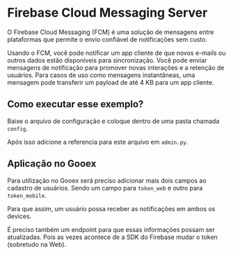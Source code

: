 # Firebase Cloud Messaging Server

O Firebase Cloud Messaging (FCM) é uma solução de mensagens entre plataformas que permite o envio confiável de notificações sem custo.


Usando o FCM, você pode notificar um app cliente de que novos e-mails ou outros dados estão disponíveis para sincronização. Você pode enviar mensagens de notificação para promover novas interações e a retenção de usuários. Para casos de uso como mensagens instantâneas, uma mensagem pode transferir um payload de até 4 KB para um app cliente.

## Como executar esse exemplo?
Baixe o arquivo de configuração e coloque dentro de uma pasta chamada `config`. 

Após isso adicione a referencia para este arquivo em `admin.py`.

## Aplicação no Gooex

Para utilização no Gooex será preciso adicionar mais dois campos ao cadastro de usuários. Sendo um campo para `token_web` e outro para `token_mobile`.

Para que assim, um usuário possa receber as notificações em ambos os devices.

É preciso também um endpoint para que essas informações possam ser atualizadas. Pois as vezes acontece de a SDK do Firebase mudar o token (sobretudo na Web).
